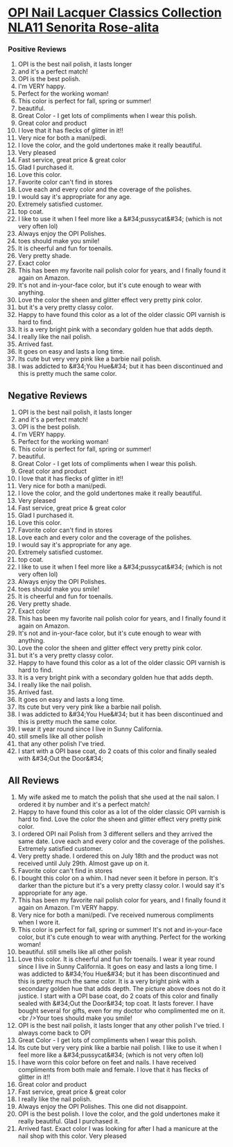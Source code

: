 # [OPI Nail Lacquer Classics Collection NLA11 Senorita Rose-alita](https://products.checkmycream.com/products/OPI-Nail-Lacquer-Classics-Collection-NLA11-Senorita-Rose-alita.html)

### Positive Reviews

<ol>
      <li>OPI is the best nail polish, it lasts longer</li>
      <li>and it&#x27;s a perfect match!</li>
      <li>OPI is the best polish.  </li>
      <li>I&#x27;m VERY happy.</li>
      <li>Perfect for the working woman!</li>
      <li>This color is perfect for fall, spring or summer!</li>
      <li>beautiful.</li>
      <li>Great Color - I get lots of compliments when I wear this polish.</li>
      <li>Great color and product</li>
      <li>I love that it has flecks of glitter in it!!</li>
      <li>Very nice for both a mani/pedi.</li>
      <li>I love the color, and the gold undertones make it really beautiful.  </li>
      <li>Very pleased</li>
      <li>Fast service, great price &amp; great color</li>
      <li>Glad I purchased it.</li>
      <li>Love this color.</li>
      <li>Favorite color can&#x27;t find in stores</li>
      <li>Love each  and every color and the coverage of the polishes.</li>
      <li>I would say it&#x27;s appropriate for any age.</li>
      <li>Extremely satisfied customer.</li>
      <li>top coat.</li>
      <li>I like to use it when I feel more like a &amp;#34;pussycat&amp;#34; (which is not very often lol)</li>
      <li>Always enjoy the OPI Polishes.  </li>
      <li>toes should make you smile!</li>
      <li>It is cheerful and fun for toenails.</li>
      <li>Very pretty shade.  </li>
      <li>Exact color</li>
      <li>This has been my favorite nail polish color for years, and I finally found it again on Amazon.  </li>
      <li>It&#x27;s not and in-your-face color, but it&#x27;s cute enough to wear with anything.</li>
      <li>Love the color the sheen and glitter effect very pretty pink color.</li>
      <li>but it&#x27;s a very pretty classy color.</li>
      <li>Happy to have found this color as a lot of the older classic OPI varnish is hard to find.</li>
      <li>It is a very bright pink with a secondary golden hue that adds depth.</li>
      <li>I really like the nail polish.</li>
      <li>Arrived fast.</li>
      <li>It goes on easy and lasts a long time.</li>
      <li>Its cute but very very pink like a barbie nail polish.</li>
      <li>I was addicted to &amp;#34;You Hue&amp;#34; but it has been discontinued and this is pretty much the same color.</li>
</ol>


<h2>Negative Reviews</h2>
<ol>
<li> OPI is the best nail polish, it lasts longer</li>
<li> and it&#x27;s a perfect match!</li>
<li> OPI is the best polish.  </li>
<li> I&#x27;m VERY happy.</li>
<li> Perfect for the working woman!</li>
<li> This color is perfect for fall, spring or summer!</li>
<li> beautiful.</li>
<li> Great Color - I get lots of compliments when I wear this polish.</li>
<li> Great color and product</li>
<li> I love that it has flecks of glitter in it!!</li>
<li> Very nice for both a mani/pedi.</li>
<li> I love the color, and the gold undertones make it really beautiful.  </li>
<li> Very pleased</li>
<li> Fast service, great price &amp; great color</li>
<li> Glad I purchased it.</li>
<li> Love this color.</li>
<li> Favorite color can&#x27;t find in stores</li>
<li> Love each  and every color and the coverage of the polishes.</li>
<li> I would say it&#x27;s appropriate for any age.</li>
<li> Extremely satisfied customer.</li>
<li> top coat.</li>
<li> I like to use it when I feel more like a &amp;#34;pussycat&amp;#34; (which is not very often lol)</li>
<li> Always enjoy the OPI Polishes.  </li>
<li> toes should make you smile!</li>
<li> It is cheerful and fun for toenails.</li>
<li> Very pretty shade.  </li>
<li> Exact color</li>
<li> This has been my favorite nail polish color for years, and I finally found it again on Amazon.  </li>
<li> It&#x27;s not and in-your-face color, but it&#x27;s cute enough to wear with anything.</li>
<li> Love the color the sheen and glitter effect very pretty pink color.</li>
<li> but it&#x27;s a very pretty classy color.</li>
<li> Happy to have found this color as a lot of the older classic OPI varnish is hard to find.</li>
<li> It is a very bright pink with a secondary golden hue that adds depth.</li>
<li> I really like the nail polish.</li>
<li> Arrived fast.</li>
<li> It goes on easy and lasts a long time.</li>
<li> Its cute but very very pink like a barbie nail polish.</li>
<li> I was addicted to &amp;#34;You Hue&amp;#34; but it has been discontinued and this is pretty much the same color.</li>
<li> I wear it year round since I live in Sunny California.</li>
<li> still smells like all other polish</li>
<li> that any other polish I&#x27;ve tried.</li>
<li> I start with a OPI base coat, do 2 coats of this color and finally sealed with &amp;#34;Out the Door&amp;#34;</li>
</ol>

<h2>All Reviews</h2>

<ol>
    <li> My wife asked me to match the polish that she used at the nail salon.  I ordered it by number and it&#x27;s a perfect match!</li>
    <li> Happy to have found this color as a lot of the older classic OPI varnish is hard to find. Love the color the sheen and glitter effect very pretty pink color.</li>
    <li> I ordered OPI nail Polish from 3 different sellers and they arrived the same date. Love each  and every color and the coverage of the polishes. Extremely satisfied customer.</li>
    <li> Very pretty shade.  I ordered this on July 18th and the product was not received until July 29th.  Almost gave up on it.</li>
    <li> Favorite color can&#x27;t find in stores</li>
    <li> I bought this color on a whim. I had never seen it before in person. It&#x27;s darker than the picture but it&#x27;s a very pretty classy color. I would say it&#x27;s appropriate for any age.</li>
    <li> This has been my favorite nail polish color for years, and I finally found it again on Amazon.  I&#x27;m VERY happy.</li>
    <li> Very nice for both a mani/pedi. I&#x27;ve received numerous compliments when I wore it.</li>
    <li> This color is perfect for fall, spring or summer! It&#x27;s not and in-your-face color, but it&#x27;s cute enough to wear with anything. Perfect for the working woman!</li>
    <li> beautiful. still smells like all other polish</li>
    <li> Love this color. It is cheerful and fun for toenails. I wear it year round since I live in Sunny California. It goes on easy and lasts a long time. I was addicted to &amp;#34;You Hue&amp;#34; but it has been discontinued and this is pretty much the same color. It is a very bright pink with a secondary golden hue that adds depth. The picture above does not do it justice. I start with a OPI base coat, do 2 coats of this color and finally sealed with &amp;#34;Out the Door&amp;#34; top coat. It lasts forever. I have bought several for gifts, even for my doctor who complimented me on it.&lt;br /&gt;Your toes should make you smile!</li>
    <li> OPI is the best nail polish, it lasts longer that any other polish I&#x27;ve tried. I always come back to OPI</li>
    <li> Great Color - I get lots of compliments when I wear this polish.</li>
    <li> Its cute but very very pink like a barbie nail polish. I like to use it when I feel more like a &amp;#34;pussycat&amp;#34; (which is not very often lol)</li>
    <li> I have worn this color before on feet and nails. I have received compliments from both male and female. I love that it has flecks of glitter in it!!</li>
    <li> Great color and product</li>
    <li> Fast service, great price &amp; great color</li>
    <li> I really like the nail polish.</li>
    <li> Always enjoy the OPI Polishes.  This one did not disappoint.</li>
    <li> OPI is the best polish.  I love the color, and the gold undertones make it really beautiful.  Glad I purchased it.</li>
    <li> Arrived fast. Exact color I was looking for after I had a manicure at the nail shop with this color. Very pleased</li>
</ol>




